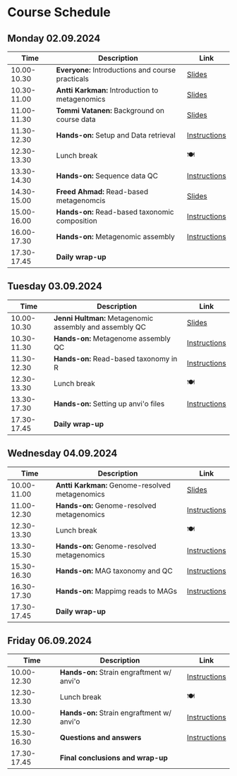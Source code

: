 # Course Schedule

## Monday 02.09.2024  

| Time | Description | Link |
| --- | --- | -- |
| 10.00-10.30 | __Everyone:__ Introductions and course practicals | [Slides](../lectures/01_introduction.pdf) |
| 10.30-11.00 | __Antti Karkman:__ Introduction to metagenomics | [Slides](../lectures/01_introduction.pdf) |
| 11.00-11.30 | __Tommi Vatanen:__ Background on course data | [Slides](../lectures/01_introduction.pdf) |
| 11.30-12.30 | __Hands-on:__ Setup and Data retrieval | [Instructions](README.md#setup) |
| 12.30-13.30 | Lunch break  | :plate_with_cutlery: |
| 13.30-14.30 | __Hands-on:__ Sequence data QC | [Instructions](README.md#quality-control) |
| 14.30-15.00 | __Freed Ahmad:__ Read-based metagenomcis | [Slides](../lectures/XXX) |
| 15.00-16.00 | __Hands-on:__ Read-based taxonomic composition | [Instructions](README.md#read-based-taxonomy) |
| 16.00-17.30 | __Hands-on:__ Metagenomic assembly | [Instructions](README.md#read-based-taxonomy) |
| 17.30-17.45 | __Daily wrap-up__ |  |

## Tuesday 03.09.2024

| Time | Description | Link |
| --- | --- | -- |
| 10.00-10.30 | __Jenni Hultman:__ Metagenomic assembly and assembly QC | [Slides](../lectures/02_assembly-and-read-based.pdf) |
| 10.30-11.30 | __Hands-on:__ Metagenome assembly QC | [Instructions](README.md#assembly-qc) |
| 11.30-12.30 | __Hands-on:__ Read-based taxonomy in R | [Instructions](README.md#read-based-taxonomy) |
| 12.30-13.30 | Lunch break | :plate_with_cutlery: |
| 13.30-17.30 | __Hands-on:__ Setting up anvi'o files | [Instructions](README.md#genome-resolved-metagenomics) |
| 17.30-17.45 | __Daily wrap-up__ |  |

## Wednesday 04.09.2024

| Time | Description | Link |
| --- | --- | -- |
| 10.00-11.00 | __Antti Karkman:__ Genome-resolved metagenomics | [Slides](../lectures/03_assembly_qc-and-genome-resoved_metagenomics.pdf) |
| 11.00-12.30 | __Hands-on:__ Genome-resolved metagenomics | [Instructions](README.md#interactive-use-and-binning) |
| 12.30-13.30 | Lunch break  | :plate_with_cutlery: |
| 13.30-15.30 | __Hands-on:__ Genome-resolved metagenomics | [Instructions](README.md#genome-resolved-metagenomics) |
| 15.30-16.30 | __Hands-on:__ MAG taxonomy and QC | [Instructions](README.md#mag-qc-and-taxonomy) |
| 16.30-17.30 | __Hands-on:__ Mappimg reads to MAGs | [Instructions](README.md#mag-qc-and-taxonomy) |
| 17.30-17.45 | __Daily wrap-up__ |  |

## Friday 06.09.2024

| Time | Description | Link |
| --- | --- | -- |
| 10.00-12.30 | __Hands-on:__ Strain engraftment w/ anvi'o | [Instructions](README.md#strain-engraftment) |
| 12.30-13.30 | Lunch break | :plate_with_cutlery: |
| 10.00-12.30 | __Hands-on:__ Strain engraftment w/ anvi'o | [Instructions](README.md#strain-engraftment) |
| 15.30-16.30 | __Questions and answers__ | [Instructions](README.md#interactive-use-and-binning) |
| 17.30-17.45 | __Final conclusions and wrap-up__ |  |